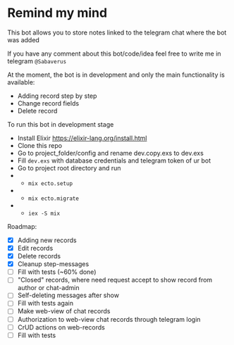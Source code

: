 
# Remind my mind



This bot allows you to store notes linked to the telegram chat where the bot was added

If you have any comment about this bot/code/idea feel free to write me in telegram `@Sabaverus`
  

At the moment, the bot is in development and only the main functionality is available:

- Adding record step by step
- Change record fields
- Delete record
  

To run this bot in development stage

- Install Elixir https://elixir-lang.org/install.html
- Clone this repo
- Go to project_folder/config and rename dev.copy.exs to dev.exs
- Fill `dev.exs` with database credentials and telegram token of ur bot
- Go to project root directory and run
-  -  `mix ecto.setup`
-  -  `mix ecto.migrate`
-  -  `iex -S mix`

Roadmap:

 - [x] Adding new records
 - [x] Edit records
 - [x] Delete records
 - [x] Cleanup step-messages
 - [ ] Fill with tests (~60% done) 
 - [ ] "Closed" records, where need request accept to show record from author or chat-admin
 - [ ] Self-deleting messages after show
 - [ ] Fill with tests again
 - [ ] Make web-view of chat records
 - [ ] Authorization to web-view chat records through telegram login
 - [ ] CrUD actions on web-records
 - [ ] Fill with tests
